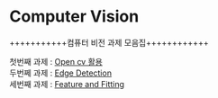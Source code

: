 # Computer Vision

+++++++++++컴퓨터 비전 과제 모음집++++++++++++

첫번째 과제 : [Open cv 활용](https://github.com/bo-zzung/computervs/tree/main/opencv)      
두번쩨 과제 : [Edge Detection](https://github.com/bo-zzung/computervs/tree/main/Edge%20Detection)              
세번째 과제 : [Feature and Fitting](https://github.com/bo-zzung/computervs/tree/main/Feature%20%26%20Fitting)
